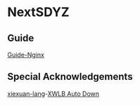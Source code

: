 # NextSDYZ

## Guide
[Guide-Nginx](https://github.com/huangyinhaow/NextSDYZ/blob/main/Guide-Nginx.md)

## Special Acknowledgements
[xiexuan-lang](https://github.com/xiexuan-lang)-[XWLB Auto Down](https://github.com/xiexuan-lang/news-Download)
